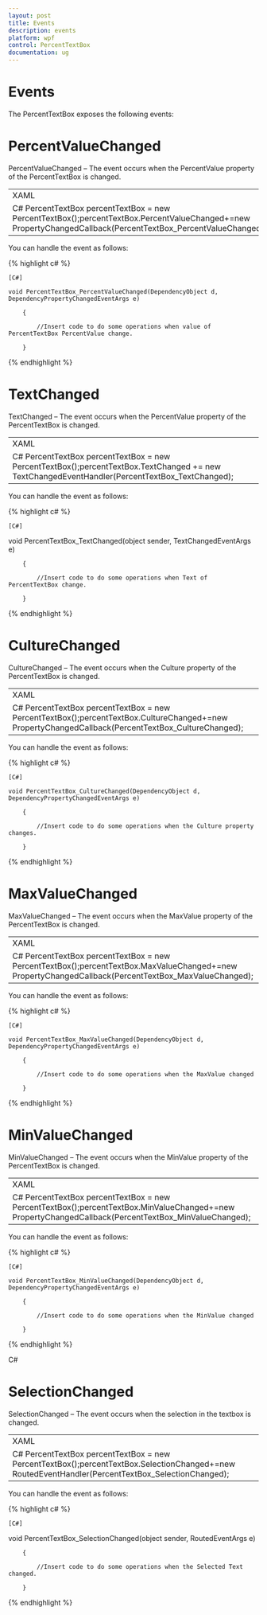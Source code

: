 ```yaml
---
layout: post
title: Events
description: events
platform: wpf
control: PercentTextBox 
documentation: ug
---
```


# Events

The PercentTextBox exposes the following events:

# PercentValueChanged

PercentValueChanged – The event occurs when the PercentValue property of the PercentTextBox is changed.

<table>
<tr>
<td>
XAML<syncfusion:PercentTextBox ValueChanged="PercentTextBox_PercentValueChanged"/></td></tr>
<tr>
<td>
C# PercentTextBox percentTextBox = new PercentTextBox();percentTextBox.PercentValueChanged+=new PropertyChangedCallback(PercentTextBox_PercentValueChanged);</td></tr>
</table>


You can handle the event as follows:

 {% highlight c# %}
 
    [C#]

    void PercentTextBox_PercentValueChanged(DependencyObject d, DependencyPropertyChangedEventArgs e)

        {

            //Insert code to do some operations when value of PercentTextBox PercentValue change.

        }

 {% endhighlight %}





# TextChanged

TextChanged – The event occurs when the PercentValue property of the PercentTextBox is changed.

<table>
<tr>
<td>
XAML<syncfusion:PercentTextBox TextChanged="PercentTextBox_TextChanged"/></td></tr>
<tr>
<td>
C# PercentTextBox percentTextBox = new PercentTextBox();percentTextBox.TextChanged += new TextChangedEventHandler(PercentTextBox_TextChanged);</td></tr>
</table>


You can handle the event as follows:

 {% highlight c# %}
 
    [C#]
  void PercentTextBox_TextChanged(object sender, TextChangedEventArgs e)

        {

            //Insert code to do some operations when Text of PercentTextBox change.

        }

 {% endhighlight %}



      

# CultureChanged

CultureChanged – The event occurs when the Culture property of the PercentTextBox is changed.

<table>
<tr>
<td>
XAML<syncfusion:PercentTextBox CultureChanged="PercentTextBox_CultureChanged"/></td></tr>
<tr>
<td>
C# PercentTextBox percentTextBox = new PercentTextBox();percentTextBox.CultureChanged+=new                            PropertyChangedCallback(PercentTextBox_CultureChanged);</td></tr>
</table>


You can handle the event as follows:

 {% highlight c# %}
 
    [C#]

    void PercentTextBox_CultureChanged(DependencyObject d, DependencyPropertyChangedEventArgs e)

        {

            //Insert code to do some operations when the Culture property changes.

        }

 {% endhighlight %}





# MaxValueChanged

MaxValueChanged – The event occurs when the MaxValue property of the PercentTextBox is changed.

<table>
<tr>
<td>
XAML<syncfusion:PercentTextBox MaxValueChanged="PercentTextBox_MaxValueChanged"/></td></tr>
<tr>
<td>
C# PercentTextBox percentTextBox = new PercentTextBox();percentTextBox.MaxValueChanged+=new                     PropertyChangedCallback(PercentTextBox_MaxValueChanged);</td></tr>
</table>


You can handle the event as follows:

 {% highlight c# %}
 
    [C#]

    void PercentTextBox_MaxValueChanged(DependencyObject d, DependencyPropertyChangedEventArgs e)

        {

            //Insert code to do some operations when the MaxValue changed

        }

 {% endhighlight %}





# MinValueChanged

MinValueChanged – The event occurs when the MinValue property of the PercentTextBox is changed.

<table>
<tr>
<td>
XAML<syncfusion:PercentTextBox MinValueChanged="PercentTextBox_MinValueChanged"/></td></tr>
<tr>
<td>
C# PercentTextBox percentTextBox = new PercentTextBox();percentTextBox.MinValueChanged+=new                      PropertyChangedCallback(PercentTextBox_MinValueChanged);</td></tr>
</table>


You can handle the event as follows:

 {% highlight c# %}
 
    [C#]

    void PercentTextBox_MinValueChanged(DependencyObject d, DependencyPropertyChangedEventArgs e)

        {

            //Insert code to do some operations when the MinValue changed

        }

 {% endhighlight %}

C# 





# SelectionChanged

SelectionChanged – The event occurs when the selection in the textbox is changed.

<table>
<tr>
<td>
XAML<syncfusion:PercentTextBox SelectionChanged="PercentTextBox_SelectionChanged"/></td></tr>
<tr>
<td>
C# PercentTextBox percentTextBox = new PercentTextBox();percentTextBox.SelectionChanged+=new                         RoutedEventHandler(PercentTextBox_SelectionChanged);</td></tr>
</table>


You can handle the event as follows:

 {% highlight c# %}
 
    [C#]

   void PercentTextBox_SelectionChanged(object sender, RoutedEventArgs e)

        {

            //Insert code to do some operations when the Selected Text changed.

        }

 {% endhighlight %}







